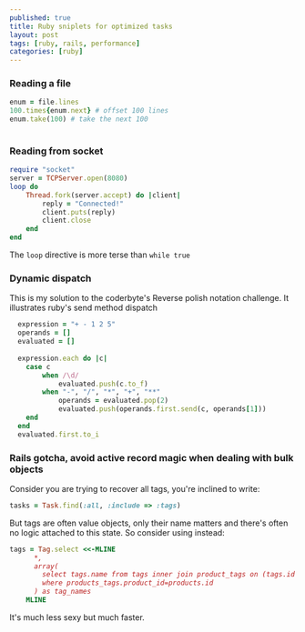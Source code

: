 ```yaml
---
published: true
title: Ruby sniplets for optimized tasks
layout: post
tags: [ruby, rails, performance]
categories: [ruby]
---
```

### Reading a file

~~~~ruby
enum = file.lines
100.times{enum.next} # offset 100 lines
enum.take(100) # take the next 100 
 	
~~~~

### Reading from socket

~~~~ruby
require "socket"
server = TCPServer.open(8080)
loop do
    Thread.fork(server.accept) do |client| 
        reply = "Connected!"
        client.puts(reply)
        client.close
    end
end
~~~~
 The `loop` directive is more terse than `while true`

### Dynamic dispatch

This is my solution to the coderbyte's Reverse polish notation challenge. It illustrates ruby's send method dispatch

~~~~ruby
  expression = "+ - 1 2 5"
  operands = []
  evaluated = []
  
  expression.each do |c|
    case c 
    	when /\d/
      		evaluated.push(c.to_f)
        when "-", "/", "*", "+", "**"
      		operands = evaluated.pop(2)
      		evaluated.push(operands.first.send(c, operands[1]))
    end 
  end  
  evaluated.first.to_i
~~~~

### Rails gotcha, avoid active record magic when dealing with bulk objects

 Consider you are trying to recover all tags, you're inclined to write:

~~~~ruby
tasks = Task.find(:all, :include => :tags)
~~~~

But tags are often value objects, only their name matters and there's often no logic attached to this state. So consider using instead: 

~~~~ruby
tags = Tag.select <<-MLINE
      *,
      array(
        select tags.name from tags inner join product_tags on (tags.id = products_tags.tag_id)
        where products_tags.product_id=products.id
      ) as tag_names
    MLINE
~~~~
It's much less sexy but much faster.